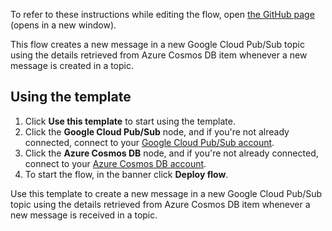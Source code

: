 To refer to these instructions while editing the flow, open [the GitHub page](https://github.com/ot4i/app-connect-templates/tree/main/resources/markdown/Create%20a%20message%20in%20a%20new%20Google%20Pub%20Sub%20topic%20using%20data%20from%20Azure%20Cosmos%20DB%20when%20a%20new%20message%20is%20received_instructions.md) (opens in a new window).

This flow creates a new message in a new Google Cloud Pub/Sub topic using the details retrieved from Azure Cosmos DB item whenever a new message is created in a topic.

## Using the template

1. Click **Use this template** to start using the template.
1. Click the **Google Cloud Pub/Sub** node, and if you're not already connected, connect to your [Google Cloud Pub/Sub account](https://www.ibm.com/docs/en/app-connect/saas?topic=apps-google-cloud-pubsub).
1. Click the **Azure Cosmos DB** node, and if you're not already connected, connect to your [Azure Cosmos DB account](https://www.ibm.com/docs/en/app-connect/saas?topic=apps-azure-cosmos-db).
1. To start the flow, in the banner click **Deploy flow**.

Use this template to create a new message in a new Google Cloud Pub/Sub topic using the details retrieved from Azure Cosmos DB item whenever a new message is received in a topic.
